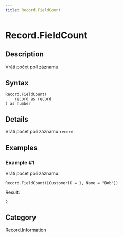 ```yaml
---
title: Record.FieldCount
---
```


# Record.FieldCount


## Description

Vrátí počet polí záznamu.


## Syntax

```powerquery
Record.FieldCount(
    record as record
) as number
```


## Details

Vrátí počet polí záznamu <code>record</code>.


## Examples

### Example #1 
Vrátí počet polí záznamu.
```powerquery
Record.FieldCount([CustomerID = 1, Name = "Bob"])
```

Result: 
```powerquery
2
```




## Category
Record.Information
